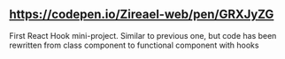 ## https://codepen.io/Zireael-web/pen/GRXJyZG

First React Hook mini-project. Similar to previous one, but code has been rewritten from class component to functional component with hooks
